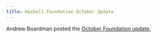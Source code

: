 ```yaml
---
title: Haskell Foundation October Update
---
```


Andrew Boardman posted the <a href='https://discourse.haskell.org/t/haskell-foundation-october-update/3537' target='_blank'>October Foundation update.</a>

